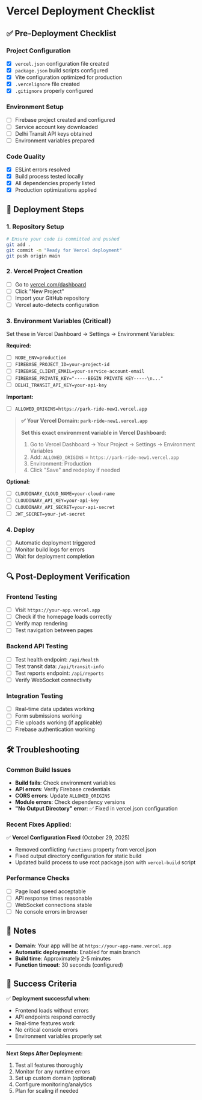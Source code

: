 # Vercel Deployment Checklist

## ✅ Pre-Deployment Checklist

### Project Configuration
- [x] `vercel.json` configuration file created
- [x] `package.json` build scripts configured
- [x] Vite configuration optimized for production
- [x] `.vercelignore` file created
- [x] `.gitignore` properly configured

### Environment Setup
- [ ] Firebase project created and configured
- [ ] Service account key downloaded
- [ ] Delhi Transit API keys obtained
- [ ] Environment variables prepared

### Code Quality
- [x] ESLint errors resolved
- [x] Build process tested locally
- [x] All dependencies properly listed
- [x] Production optimizations applied

## 🚀 Deployment Steps

### 1. Repository Setup
```bash
# Ensure your code is committed and pushed
git add .
git commit -m "Ready for Vercel deployment"
git push origin main
```

### 2. Vercel Project Creation
- [ ] Go to [vercel.com/dashboard](https://vercel.com/dashboard)
- [ ] Click "New Project"
- [ ] Import your GitHub repository
- [ ] Vercel auto-detects configuration

### 3. Environment Variables (Critical!)
Set these in Vercel Dashboard → Settings → Environment Variables:

**Required:**
- [ ] `NODE_ENV=production`
- [ ] `FIREBASE_PROJECT_ID=your-project-id`
- [ ] `FIREBASE_CLIENT_EMAIL=your-service-account-email`
- [ ] `FIREBASE_PRIVATE_KEY="-----BEGIN PRIVATE KEY-----\n..."`
- [ ] `DELHI_TRANSIT_API_KEY=your-api-key`

**Important:**
- [ ] `ALLOWED_ORIGINS=https://park-ride-new1.vercel.app`

> **✅ Your Vercel Domain: `park-ride-new1.vercel.app`**
> 
> **Set this exact environment variable in Vercel Dashboard:**
> 1. Go to Vercel Dashboard → Your Project → Settings → Environment Variables
> 2. Add: `ALLOWED_ORIGINS` = `https://park-ride-new1.vercel.app`
> 3. Environment: Production
> 4. Click "Save" and redeploy if needed

**Optional:**
- [ ] `CLOUDINARY_CLOUD_NAME=your-cloud-name`
- [ ] `CLOUDINARY_API_KEY=your-api-key`
- [ ] `CLOUDINARY_API_SECRET=your-api-secret`
- [ ] `JWT_SECRET=your-jwt-secret`

### 4. Deploy
- [ ] Automatic deployment triggered
- [ ] Monitor build logs for errors
- [ ] Wait for deployment completion

## 🔍 Post-Deployment Verification

### Frontend Testing
- [ ] Visit `https://your-app.vercel.app`
- [ ] Check if the homepage loads correctly
- [ ] Verify map rendering
- [ ] Test navigation between pages

### Backend API Testing
- [ ] Test health endpoint: `/api/health`
- [ ] Test transit data: `/api/transit-info`
- [ ] Test reports endpoint: `/api/reports`
- [ ] Verify WebSocket connectivity

### Integration Testing
- [ ] Real-time data updates working
- [ ] Form submissions working
- [ ] File uploads working (if applicable)
- [ ] Firebase authentication working

## 🛠️ Troubleshooting

### Common Build Issues
- **Build fails**: Check environment variables
- **API errors**: Verify Firebase credentials
- **CORS errors**: Update `ALLOWED_ORIGINS`
- **Module errors**: Check dependency versions
- **"No Output Directory" error**: ✅ Fixed in vercel.json configuration

### Recent Fixes Applied:
✅ **Vercel Configuration Fixed** (October 29, 2025)
- Removed conflicting `functions` property from vercel.json
- Fixed output directory configuration for static build
- Updated build process to use root package.json with `vercel-build` script

### Performance Checks
- [ ] Page load speed acceptable
- [ ] API response times reasonable
- [ ] WebSocket connections stable
- [ ] No console errors in browser

## 📝 Notes

- **Domain**: Your app will be at `https://your-app-name.vercel.app`
- **Automatic deployments**: Enabled for main branch
- **Build time**: Approximately 2-5 minutes
- **Function timeout**: 30 seconds (configured)

## 🎉 Success Criteria

✅ **Deployment successful when:**
- Frontend loads without errors
- API endpoints respond correctly
- Real-time features work
- No critical console errors
- Environment variables properly set

---

**Next Steps After Deployment:**
1. Test all features thoroughly
2. Monitor for any runtime errors
3. Set up custom domain (optional)
4. Configure monitoring/analytics
5. Plan for scaling if needed
